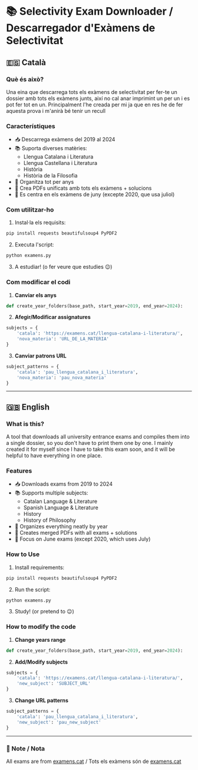 # 📚 Selectivity Exam Downloader / Descarregador d'Exàmens de Selectivitat

## 🇪🇸 Català  

### Què és això?  
Una eina que descarrega tots els exàmens de selectivitat per fer-te un dossier amb tots els exàmens junts, així no cal anar imprimint un per un i es pot fer tot en un. Principalment l'he creada per mi ja que en res he de fer aquesta prova i m'anirà bé tenir un recull

### Característiques  
- 📥 Descarrega exàmens del 2019 al 2024  
- 📚 Suporta diverses matèries:  
  - Llengua Catalana i Literatura  
  - Llengua Castellana i Literatura  
  - Història  
  - Història de la Filosofia  
- 📂 Organitza tot per anys  
- 📎 Crea PDFs unificats amb tots els exàmens + solucions  
- 🎯 Es centra en els exàmens de juny (excepte 2020, que usa juliol)  

### Com utilitzar-ho  
1. Instal·la els requisits:  
```bash
pip install requests beautifulsoup4 PyPDF2
```

2. Executa l'script:  
```bash
python examens.py
```

3. A estudiar! (o fer veure que estudies 😉)  

### Com modificar el codi
1. **Canviar els anys**
```python
def create_year_folders(base_path, start_year=2019, end_year=2024):
```

2. **Afegir/Modificar assignatures**
```python
subjects = {
    'catala': 'https://examens.cat/llengua-catalana-i-literatura/',
    'nova_materia': 'URL_DE_LA_MATERIA'
}
```

3. **Canviar patrons URL**
```python
subject_patterns = {
    'catala': 'pau_llengua_catalana_i_literatura',
    'nova_materia': 'pau_nova_materia'
}
```

---

## 🇬🇧 English  

### What is this?  
A tool that downloads all university entrance exams and compiles them into a single dossier, so you don't have to print them one by one. I mainly created it for myself since I have to take this exam soon, and it will be helpful to have everything in one place.

### Features  
- 📥 Downloads exams from 2019 to 2024  
- 📚 Supports multiple subjects:  
  - Catalan Language & Literature  
  - Spanish Language & Literature  
  - History  
  - History of Philosophy  
- 📂 Organizes everything neatly by year  
- 📎 Creates merged PDFs with all exams + solutions  
- 🎯 Focus on June exams (except 2020, which uses July)  

### How to Use  
1. Install requirements:  
```bash
pip install requests beautifulsoup4 PyPDF2
```

2. Run the script:  
```bash
python examens.py
```

3. Study! (or pretend to 😉)  

### How to modify the code
1. **Change years range**
```python
def create_year_folders(base_path, start_year=2019, end_year=2024):
```

2. **Add/Modify subjects**
```python
subjects = {
    'catala': 'https://examens.cat/llengua-catalana-i-literatura/',
    'new_subject': 'SUBJECT_URL'
}
```

3. **Change URL patterns**
```python
subject_patterns = {
    'catala': 'pau_llengua_catalana_i_literatura',
    'new_subject': 'pau_new_subject'
}
```

---


### 📝 Note / Nota
All exams are from [examens.cat](https://examens.cat) / Tots els exàmens són de [examens.cat](https://examens.cat)